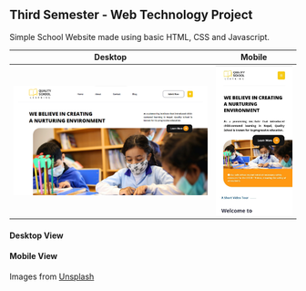 ## Third Semester - Web Technology Project 

Simple School Website made using basic HTML, CSS and Javascript. 


|Desktop|Mobile|
|---|---|
|![Homepage](./images/Homepage.png)|<img src="./images/mobileHomepage.jpeg" alt="mobile homepage" style="width: 350px; height: auto;">|
#### Desktop View

#### Mobile View



Images from [Unsplash](https://unsplash.com/)
































